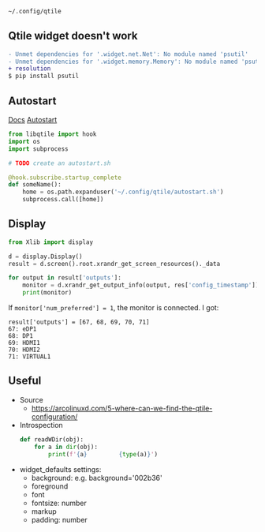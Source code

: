 ```bash
~/.config/qtile
```

## Qtile widget doesn't work

```diff
- Unmet dependencies for '.widget.net.Net': No module named 'psutil'
- Unmet dependencies for '.widget.memory.Memory': No module named 'psutil'
+ resolution
$ pip install psutil
```

## Autostart

[Docs](http://docs.qtile.org/en/latest/index.html)
[Autostart](http://docs.qtile.org/en/latest/manual/config/hooks.html#autostart)

```Python
from libqtile import hook
import os
import subprocess

# TODO create an autostart.sh

@hook.subscribe.startup_complete
def someName():
	home = os.path.expanduser('~/.config/qtile/autostart.sh')
	subprocess.call([home])
```

## Display

```python
from Xlib import display

d = display.Display()
result = d.screen().root.xrandr_get_screen_resources()._data

for output in result['outputs']:
	monitor = d.xrandr_get_output_info(output, res['config_timestamp'])._data
	print(monitor)
```
If ```monitor['num_preferred'] = 1```, the monitor is connected. I got:
```
result['outputs'] = [67, 68, 69, 70, 71]
67: eDP1
68: DP1
69: HDMI1
70: HDMI2
71: VIRTUAL1
```

## Useful

- Source
  - https://arcolinuxd.com/5-where-can-we-find-the-qtile-configuration/
- Introspection
	```python
	def readWDir(obj):
		for a in dir(obj):
			print(f'{a}			{type(a)}')
	```
- widget_defaults settings:
  - background: e.g. background='002b36'
  - foreground
  - font
  - fontsize: number
  - markup
  - padding: number
